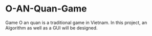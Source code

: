 # O-AN-Quan-Game
Game O an quan is a traditional game in Vietnam.
In this project, an Algorithm as well as a GUI will be designed.

